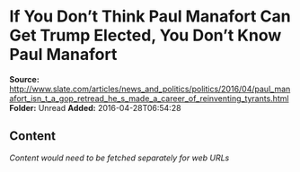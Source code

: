 # If You Don’t Think Paul Manafort Can Get Trump Elected, You Don’t Know Paul Manafort

**Source:** http://www.slate.com/articles/news_and_politics/politics/2016/04/paul_manafort_isn_t_a_gop_retread_he_s_made_a_career_of_reinventing_tyrants.html
**Folder:** Unread
**Added:** 2016-04-28T06:54:28




## Content
*Content would need to be fetched separately for web URLs*
